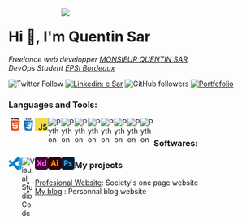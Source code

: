<img src="https://blog.sarquentin.fr/img/home.png" width="400" align="right"/>
<h1 align="left">Hi 👋, I'm Quentin Sar</h1>
<p>
<em>Freelance web developper <a href="https://sarquentin.fr">MONSIEUR QUENTIN SAR</a></em></br>
<em>DevOps Student <a href="https://www.epsi.fr/">EPSI Bordeaux</a></em>
</p>

![Twitter Follow](https://img.shields.io/twitter/follow/netinq?label=Mon%20Twitter)
[![Linkedin: e Sar](https://img.shields.io/badge/-Quentin%20Sar-blue?style=flat-square&logo=Linkedin&logoColor=white&link=https://www.linkedin.com/in/quentin-sar/)](https://www.linkedin.com/in/quentin-sar/)
![GitHub followers](https://img.shields.io/github/followers/netinq?label=Mon%20Github&style=social)
[![Portfefolio](https://img.shields.io/badge/Mon%20Portefolio-46a2f1.svg?&style=flat-square&logo=Google-Chrome&logoColor=white&link=https://sarq.dev/)](https://sarq.dev/)

### Languages and Tools:

<img align="left" alt="HTML5" width="26px" src="https://raw.githubusercontent.com/github/explore/80688e429a7d4ef2fca1e82350fe8e3517d3494d/topics/html/html.png" />
<img align="left" alt="CSS3" width="26px" src="https://raw.githubusercontent.com/github/explore/80688e429a7d4ef2fca1e82350fe8e3517d3494d/topics/css/css.png" />
<img align="left" alt="CSS3" width="26px" src="https://raw.githubusercontent.com/github/explore/80688e429a7d4ef2fca1e82350fe8e3517d3494d/topics/javascript/javascript.png" />
<img align="left" alt="Python" width="26px" src="https://cdn.jsdelivr.net/gh/devicons/devicon/icons/git/git-plain.svg"/>
<img align="left" alt="Python" width="26px" src="https://cdn.jsdelivr.net/gh/devicons/devicon/icons/java/java-original.svg"/>
<img align="left" alt="Python" width="26px" src="https://cdn.jsdelivr.net/gh/devicons/devicon/icons/laravel/laravel-plain.svg"/>
<img align="left" alt="Python" width="26px" src="https://cdn.jsdelivr.net/gh/devicons/devicon/icons/nodejs/nodejs-original.svg"/>
<img align="left" alt="Python" width="26px" src="https://cdn.jsdelivr.net/gh/devicons/devicon/icons/php/php-original.svg"/>
<img align="left" alt="Python" width="26px" src="https://cdn.jsdelivr.net/gh/devicons/devicon/icons/redis/redis-plain.svg"/>
<img align="left" alt="Python" width="26px" src="https://cdn.jsdelivr.net/gh/devicons/devicon/icons/vuejs/vuejs-original.svg"/>
<img align="left" alt="Python" width="26px" src="https://cdn.jsdelivr.net/gh/devicons/devicon/icons/docker/docker-plain.svg"/>
<br />

### Softwares:

<img align="left" alt="Visual Studio Code" width="26px" src="https://raw.githubusercontent.com/github/explore/80688e429a7d4ef2fca1e82350fe8e3517d3494d/topics/visual-studio-code/visual-studio-code.png" />
<img align="left" alt="Visual Studio Code" width="26px" src="https://cdn.jsdelivr.net/gh/devicons/devicon/icons/phpstorm/phpstorm-original.svg" />
<img align="left" alt="XD" width="26px" src="https://github.com/Aakarsh-B/trying-repos/blob/master/adobexd.png?raw=true"/>
<img align="left" alt="Illustrator" width="26px" src="https://github.com/Aakarsh-B/trying-repos/blob/master/illustrator.png?raw=true"/>
<img align="left" alt="Photoshop" width="26px" src="https://github.com/Aakarsh-B/trying-repos/blob/master/photoshop.png?raw=true"/>

### My projects
- [Profesional Website](https://sarquentin.fr/): Society's one page website
- [My blog](https://blog.sarquentin.fr/) : Personnal blog website

